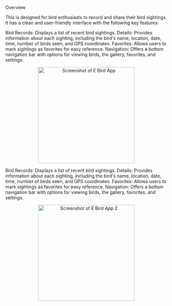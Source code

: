 Overview

This is designed for bird enthusiasts to record and share their bird sightings. It has a clean and user-friendly interface with the following key features:

Bird Records: Displays a list of recent bird sightings.
Details: Provides information about each sighting, including the bird's name, location, date, time, number of birds seen, and GPS coordinates.
Favorites: Allows users to mark sightings as favorites for easy reference.
Navigation: Offers a bottom navigation bar with options for viewing birds, the gallery, favorites, and settings.

<p align="center">
  <img src="https://github.com/user-attachments/assets/3be2c2ae-c110-4a6a-97ea-920c73a6fb5b" alt="Screenshot of E Bird App" width="300">
</p>

Bird Records: Displays a list of recent bird sightings.
Details: Provides information about each sighting, including the bird's name, location, date, time, number of birds seen, and GPS coordinates.
Favorites: Allows users to mark sightings as favorites for easy reference.
Navigation: Offers a bottom navigation bar with options for viewing birds, the gallery, favorites, and settings.

<p align="center">
  <img src="https://github.com/user-attachments/assets/be985c22-b541-4ee7-b578-917e93f745c8" alt="Screenshot of E Bird App 2" width="300">
</p>

